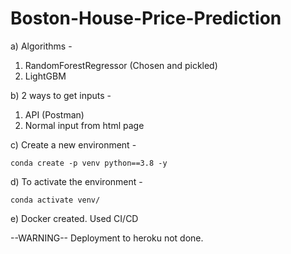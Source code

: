 # Boston-House-Price-Prediction

a) Algorithms - 
1. RandomForestRegressor (Chosen and pickled)
2. LightGBM

b) 2 ways to get inputs - 

1. API (Postman)
2. Normal input from html page

c) Create a new environment - 

```
conda create -p venv python==3.8 -y
```

d) To activate the environment - 

```
conda activate venv/
```
 
e) Docker created. Used CI/CD

--WARNING--
Deployment to heroku not done.
